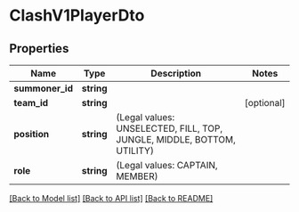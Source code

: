 # ClashV1PlayerDto

## Properties
Name | Type | Description | Notes
------------ | ------------- | ------------- | -------------
**summoner_id** | **string** |  | 
**team_id** | **string** |  | [optional] 
**position** | **string** | (Legal values:  UNSELECTED,  FILL,  TOP,  JUNGLE,  MIDDLE,  BOTTOM,  UTILITY) | 
**role** | **string** | (Legal values:  CAPTAIN,  MEMBER) | 

[[Back to Model list]](../README.md#documentation-for-models) [[Back to API list]](../README.md#documentation-for-api-endpoints) [[Back to README]](../README.md)


